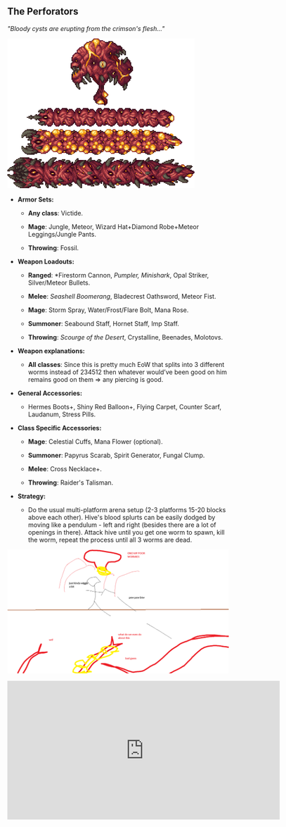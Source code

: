 ## The Perforators

*"Bloody cysts are erupting from the crimson's flesh…"*

![image alt text](../public/BMbpD6rCZ1qoniF20u7H2A_img_15.png)

* **Armor Sets:**

    * **Any class**: Victide.

    * **Mage**: Jungle, Meteor, Wizard Hat+Diamond Robe+Meteor Leggings/Jungle Pants.

    * **Throwing**: Fossil.

* **Weapon Loadouts:**

    * **Ranged**: *Firestorm Cannon, *Pumpler, Minishark*, Opal Striker, Silver/Meteor Bullets.

    * **Melee**: *Seashell Boomerang*, Bladecrest Oathsword, Meteor Fist.

    * **Mage**: Storm Spray, Water/Frost/Flare Bolt, Mana Rose.

    * **Summoner**: Seabound Staff, Hornet Staff, Imp Staff.

    * **Throwing**: *Scourge of the Desert*, Crystalline, Beenades, Molotovs.

* **Weapon explanations:**

    * **All classes**: Since this is pretty much EoW that splits into 3 different worms instead of 234512 then whatever would’ve been good on him remains good on them => any piercing is good.

* **General Accessories:**

    * Hermes Boots+, Shiny Red Balloon+, Flying Carpet, Counter Scarf, Laudanum, Stress Pills.

* **Class Specific Accessories:**

    * **Mage**: Celestial Cuffs, Mana Flower (optional).

    * **Summoner**: Papyrus Scarab, Spirit Generator, Fungal Clump.

    * **Melee**: Cross Necklace+.

    * **Throwing**: Raider's Talisman.

* **Strategy:**

    * Do the usual multi-platform arena setup (2-3 platforms 15-20 blocks above each other). Hive's blood splurts can be easily dodged by moving like a pendulum - left and right (besides there are a lot of openings in there). Attack hive until you get one worm to spawn, kill the worm, repeat the process until all 3 worms are dead.

![image alt text](../public/BMbpD6rCZ1qoniF20u7H2A_img_16.png)

<div align="center"><iframe width="620" height="315" src="https://www.youtube.com/embed/Gmqo02t85N8" frameborder="0" allowfullscreen></iframe></div>
